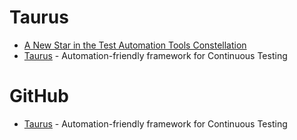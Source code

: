 # Taurus

* [A New Star in the Test Automation Tools Constellation](https://www.blazemeter.com/blog/taurus-new-star-test-automation-tools-constellation)
* [Taurus](http://gettaurus.org/) - Automation-friendly framework for Continuous Testing

# GitHub
* [Taurus](https://github.com/Blazemeter/taurus) - Automation-friendly framework for Continuous Testing 
